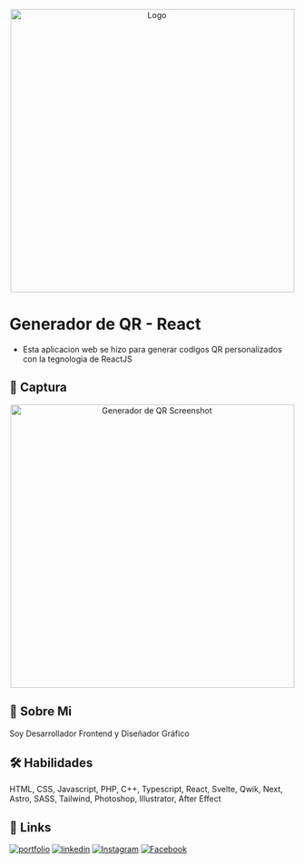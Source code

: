 <p align="center">
	<img src="https://i.postimg.cc/rpjf1ZZF/logo-svg.png" alt="Logo" width="500"/>
</p>

# Generador de QR - React

- Esta aplicacion web se hizo para generar codigos QR personalizados con la tegnologia de ReactJS

## 📸 Captura

<p align="center">
	<img src="https://github.com/Max29xD/qr-generator-maxcoding/blob/master/public/shots/507shots_so.png" alt="Generador de QR Screenshot" width="500"/>
</p>

## 🚀 Sobre Mi
Soy Desarrollador Frontend y Diseñador Gráfico


## 🛠 Habilidades
HTML, CSS, Javascript, PHP, C++, Typescript, React, Svelte, Qwik, Next, Astro, SASS, Tailwind, Photoshop, Illustrator, After Effect


## 🔗 Links
[![portfolio](https://img.shields.io/badge/my_web_page-000?style=for-the-badge&logo=ko-fi&logoColor=white)](https://marcosbonilla.ml/) [![linkedin](https://img.shields.io/badge/linkedin-0A66C2?style=for-the-badge&logo=linkedin&logoColor=white)](https://www.linkedin.com/max29xd) [![Instagram](https://img.shields.io/badge/instagram-DE425E?style=for-the-badge&logo=instagram&logoColor=white)](https://instagram.com/marcos_lbb) [![Facebook](https://img.shields.io/badge/facebook-4267B2?style=for-the-badge&logo=facebook&logoColor=white)](https://facebook.com/marcoslbb/)

